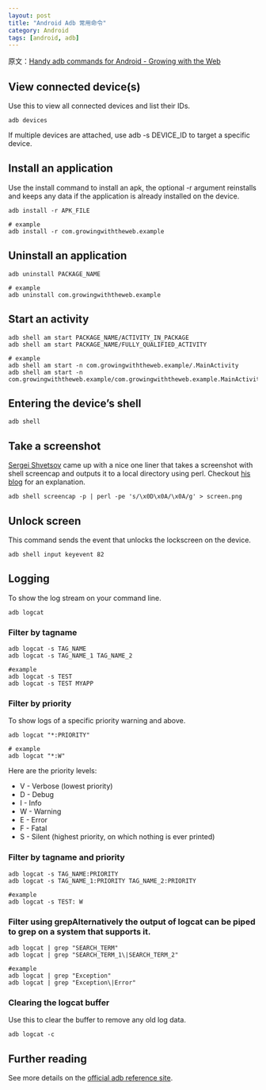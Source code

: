 ```yaml
---
layout: post
title: "Android Adb 常用命令"
category: Android
tags: [android, adb]
--- 
```

原文：[Handy adb commands for Android - Growing with the Web](http://www.growingwiththeweb.com/2014/01/handy-adb-commands-for-android.html)

## View connected device(s)

Use this to view all connected devices and list their IDs.

    adb devices

If multiple devices are attached, use adb -s DEVICE_ID to target a specific device.

## Install an application

Use the install command to install an apk, the optional -r argument reinstalls and keeps any data if the application is already installed on the device.

    adb install -r APK_FILE
    
    # example
    adb install -r com.growingwiththeweb.example

## Uninstall an application

    adb uninstall PACKAGE_NAME
    
    # example
    adb uninstall com.growingwiththeweb.example

<!--more-->

## Start an activity

    adb shell am start PACKAGE_NAME/ACTIVITY_IN_PACKAGE
    adb shell am start PACKAGE_NAME/FULLY_QUALIFIED_ACTIVITY
    
    # example
    adb shell am start -n com.growingwiththeweb.example/.MainActivity
    adb shell am start -n com.growingwiththeweb.example/com.growingwiththeweb.example.MainActivity

## Entering the device’s shell

    adb shell

## Take a screenshot

[Sergei Shvetsov](https://plus.google.com/113036707377007500168/) came up with a nice one liner that takes a screenshot with shell screencap and outputs it to a local directory using perl. Checkout [his blog](http://blog.shvetsov.com/2013/02/grab-android-screenshot-to-computer-via.html) for an explanation.

    adb shell screencap -p | perl -pe 's/\x0D\x0A/\x0A/g' > screen.png

## Unlock screen

This command sends the event that unlocks the lockscreen on the device.

    adb shell input keyevent 82

## Logging

To show the log stream on your command line.

    adb logcat

### Filter by tagname

    adb logcat -s TAG_NAME
    adb logcat -s TAG_NAME_1 TAG_NAME_2
    
    #example
    adb logcat -s TEST
    adb logcat -s TEST MYAPP

### Filter by priority

To show logs of a specific priority warning and above.

    adb logcat "*:PRIORITY"
    
    # example
    adb logcat "*:W"

Here are the priority levels:

* V - Verbose (lowest priority)
* D - Debug
* I - Info
* W - Warning
* E - Error
* F - Fatal
* S - Silent (highest priority, on which nothing is ever printed)

### Filter by tagname and priority

    adb logcat -s TAG_NAME:PRIORITY
    adb logcat -s TAG_NAME_1:PRIORITY TAG_NAME_2:PRIORITY
    
    #example
    adb logcat -s TEST: W

### Filter using grepAlternatively the output of logcat can be piped to grep on a system that supports it.

    adb logcat | grep "SEARCH_TERM"
    adb logcat | grep "SEARCH_TERM_1\|SEARCH_TERM_2"
    
    #example
    adb logcat | grep "Exception"
    adb logcat | grep "Exception\|Error"

### Clearing the logcat buffer

Use this to clear the buffer to remove any old log data.

    adb logcat -c

## Further reading

See more details on the [official adb reference site](http://developer.android.com/tools/help/adb.html).
